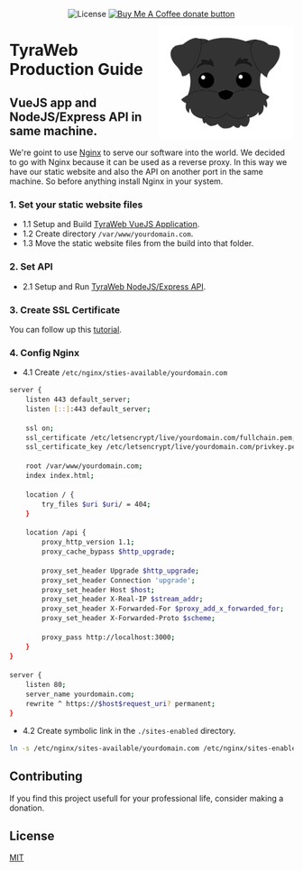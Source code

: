 <p align="center">
    <span class="badge-license">
        <img
        src="https://img.shields.io/github/license/Andrsrz/tyra-web?style=for-the-badge"
        alt="License" />
    </span>
    <span class="badge-buymeacoffee">
        <a href="https://www.buymeacoffee.com/andrsrz"
        title="Donate using Buy Me A Coffee">
        <img
        src="https://img.shields.io/static/v1?label=Buy%20Me%20a%20Beer&message=donate&color=FF813F&style=for-the-badge&logo=buy-me-a-coffee"
        alt="Buy Me A Coffee donate button" />
        </a>
    </span>
</p>
<a href=""><img src="https://raw.githubusercontent.com/TyraVet/tyravet-logo/master/tyravet.svg" height="200" align="right"></a>

# TyraWeb Production Guide

## VueJS app and NodeJS/Express API in same machine.

We're goint to use [Nginx](https://www.nginx.com/) to serve our software into
the world.
We decided to go with Nginx because it can be used as a reverse proxy. In this
way we have our static website and also the API on another port in the same
machine. So before anything install Nginx in your system.

### 1. Set your static website files
- 1.1 Setup and Build [TyraWeb VueJS Application](https://github.com/tyra-web/tyra-web).
- 1.2 Create directory ```/var/www/yourdomain.com```.
- 1.3 Move the static website files from the build into that folder.

### 2. Set API
- 2.1 Setup and Run [TyraWeb NodeJS/Express API](https://github.com/tyra-web/tyra-web-api).

### 3. Create SSL Certificate
You can follow up this [tutorial](https://www.digitalocean.com/community/tutorials/how-to-secure-nginx-with-let-s-encrypt-on-ubuntu-20-04).

### 4. Config Nginx
- 4.1 Create ```/etc/nginx/sties-available/yourdomain.com```
``` sh
server {
    listen 443 default_server;
    listen [::]:443 default_server;
    
    ssl on;
    ssl_certificate /etc/letsencrypt/live/yourdomain.com/fullchain.pem;
    ssl_certificate_key /etc/letsencrypt/live/yourdomain.com/privkey.pem;
    
    root /var/www/yourdomain.com;
    index index.html;
    
    location / {
        try_files $uri $uri/ = 404;
    }
    
    location /api {
        proxy_http_version 1.1;
        proxy_cache_bypass $http_upgrade;
        
        proxy_set_header Upgrade $http_upgrade;
        proxy_set_header Connection 'upgrade';
        proxy_set_header Host $host;
        proxy_set_header X-Real-IP $stream_addr;
        proxy_set_header X-Forwarded-For $proxy_add_x_forwarded_for;
        proxy_set_header X-Forwarded-Proto $scheme;
        
        proxy_pass http://localhost:3000;
    }
}

server {
    listen 80;
    server_name yourdomain.com;
    rewrite ^ https://$host$request_uri? permanent;
}
```
- 4.2 Create symbolic link in the ```./sites-enabled``` directory.
``` sh
ln -s /etc/nginx/sites-available/yourdomain.com /etc/nginx/sites-enabled/
```

## Contributing
If you find this project usefull for your professional life, consider
making a donation.

## License
[MIT](https://mit-license.org/)

